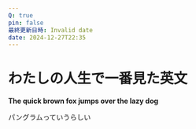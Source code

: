 ```yaml
---
Q: true
pin: false
最終更新日時: Invalid date
date: 2024-12-27T22:35
---
```

# わたしの人生で一番見た英文

**The quick brown fox jumps over the lazy dog**

パングラムっていうらしい
